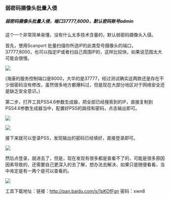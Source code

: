### 弱密码摄像头批量入侵

##### 弱密码摄像头批量入侵，端口37777,8000，默认密码账号admin
这个一个非常简单易懂，没有什么太多技术含量的，默认弱密码摄像头入侵。

首先，使用Scanport 批量扫描你所选IP的此类型号摄像头的端口，37777,8000，也可以指定IP或者扫自己周围IP的，这样比较快，如果说范围太大可能会很慢。

![](https://github.com/silence940109/Java/blob/master/Security_Camera_Invade/image/2016063013591821.png)

(海康的服务控制端口是8000，大华的是37777，经过测试确实这两款还是存在不少弱密码没有修改，虽然很多地方都爆料过，但是现在大部分地区对于网络安全还是缺乏安全意识。)

第二步，打开工具PSS4.6参数生成器，把全部已经搜索到的IP，直接复制到PSS4.6参数生成器当中，配置好PSS的路径和密码，点击输出即可。

![](https://github.com/silence940109/Java/blob/master/Security_Camera_Invade/image/2016063014025861.png)

![](https://github.com/silence940109/Java/blob/master/Security_Camera_Invade/image/2016063014031133.png)

接下来就可以登录PSS，发现输出的密码已经填好，直接登录即可。

![](https://github.com/silence940109/Java/blob/master/Security_Camera_Invade/image/2016063014062927.jpg)

然后点登录，就进去了，但是，现在发现有很多都是查看不了的，可能是很多原因因素导致的，还需要自己更深入的去了解，想办法去解决，如果只是随便看看，当中肯定是有一两个是可以查看的。

![](https://github.com/silence940109/Java/blob/master/Security_Camera_Invade/image/2016063014092681.jpg)

工具下载地址：链接：http://pan.baidu.com/s/1pKOfFgn 密码：xwn8